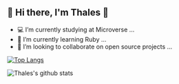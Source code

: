 

## :palm_tree: Hi there, I'm Thales :palm_tree:

<!--
**thneves/thneves** is a ✨ _special_ ✨ repository because its `README.md` (this file) appears on your GitHub profile.

-->


 - :computer: I’m currently studying at Microverse ...
 - :gem: I’m currently learning Ruby ...
 - :telescope: I’m looking to collaborate on open source projects ...



[![Top Langs](https://github-readme-stats.vercel.app/api/top-langs/?username=thneves&show_icons=true&theme=dracula)](https://github.com/thneves/github-readme-stats)

![Thales's github stats](https://github-readme-stats.vercel.app/api?username=thneves&show_icons=true&theme=dracula)




